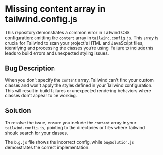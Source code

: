 # Missing content array in tailwind.config.js

This repository demonstrates a common error in Tailwind CSS configuration: omitting the `content` array in `tailwind.config.js`. This array is crucial for Tailwind to scan your project's HTML and JavaScript files, identifying and processing the classes you're using.  Failure to include this leads to build errors and unexpected styling issues.

## Bug Description

When you don't specify the `content` array, Tailwind can't find your custom classes and won't apply the styles defined in your Tailwind configuration. This will result in build failures or unexpected rendering behaviors where classes don't appear to be working.

## Solution

To resolve the issue, ensure you include the `content` array in your `tailwind.config.js`, pointing to the directories or files where Tailwind should search for your classes.

The `bug.js` file shows the incorrect config, while `bugSolution.js` demonstrates the correct implementation.